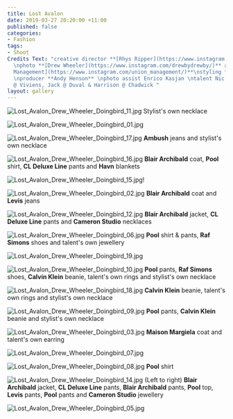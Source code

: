 ```yaml
---
title: Lost Avalon
date: 2019-03-27 20:20:00 +11:00
published: false
categories:
- Fashion
tags:
- Shoot
Credits Text: "creative director **[Rhys Ripper](https://www.instagram.com/rhysripper/)**
  \nphoto **[Drew Wheeler](https://www.instagram.com/drewbydrewby/)** at **[Union
  Management](https://www.instagram.com/union_management/)**\nstyling **Julin Burak**
  \nproducer **Andy Henson** \nphoto assist Enrico Kasjan \ntalent Nic @ IMG, Johan
  @ Viviens, Jack @ Duval & Harrison @ Chadwick "
layout: gallery
---
```


![Lost_Avalon_Drew_Wheeler_Doingbird_11.jpg](/uploads/Lost_Avalon_Drew_Wheeler_Doingbird_11.jpg)
Stylist's own necklace

![Lost_Avalon_Drew_Wheeler_Doingbird_01.jpg](/uploads/Lost_Avalon_Drew_Wheeler_Doingbird_01.jpg)

![Lost_Avalon_Drew_Wheeler_Doingbird_17.jpg](/uploads/Lost_Avalon_Drew_Wheeler_Doingbird_17.jpg)
**Ambush** jeans and stylist's own necklace

![Lost_Avalon_Drew_Wheeler_Doingbird_16.jpg](/uploads/Lost_Avalon_Drew_Wheeler_Doingbird_16.jpg)
**Blair Archibald** coat, **Pool** shirt, **CL Deluxe Line** pants and **Havn** blankets

![Lost_Avalon_Drew_Wheeler_Doingbird_15.jpg](/uploads/Lost_Avalon_Drew_Wheeler_Doingbird_15.jpg)!

![Lost_Avalon_Drew_Wheeler_Doingbird_02.jpg](/uploads/Lost_Avalon_Drew_Wheeler_Doingbird_02.jpg)
**Blair Archibald** coat and **Levis** jeans

![Lost_Avalon_Drew_Wheeler_Doingbird_12.jpg](/uploads/Lost_Avalon_Drew_Wheeler_Doingbird_12.jpg)
**Blair Archibald** jacket, **CL Deluxe Line** pants and **Cameron Studio** necklaces

![Lost_Avalon_Drew_Wheeler_Doingbird_06.jpg](/uploads/Lost_Avalon_Drew_Wheeler_Doingbird_06.jpg)
**Pool** shirt & pants, **Raf Simons** shoes and talent's own jewellery

![Lost_Avalon_Drew_Wheeler_Doingbird_19.jpg](/uploads/Lost_Avalon_Drew_Wheeler_Doingbird_19.jpg)

![Lost_Avalon_Drew_Wheeler_Doingbird_10.jpg](/uploads/Lost_Avalon_Drew_Wheeler_Doingbird_10.jpg)
**Pool** pants, **Raf Simons** shoes, **Calvin Klein** beanie, talent's own rings and stylist's own necklace

![Lost_Avalon_Drew_Wheeler_Doingbird_18.jpg](/uploads/Lost_Avalon_Drew_Wheeler_Doingbird_18.jpg)
**Calvin Klein** beanie, talent's own rings and stylist's own necklace

![Lost_Avalon_Drew_Wheeler_Doingbird_09.jpg](/uploads/Lost_Avalon_Drew_Wheeler_Doingbird_09.jpg)
**Pool** pants, **Calvin Klein** beanie and stylist's own necklace

![Lost_Avalon_Drew_Wheeler_Doingbird_03.jpg](/uploads/Lost_Avalon_Drew_Wheeler_Doingbird_03.jpg)
**Maison Margiela** coat and talent's own earring

![Lost_Avalon_Drew_Wheeler_Doingbird_07.jpg](/uploads/Lost_Avalon_Drew_Wheeler_Doingbird_07.jpg)

![Lost_Avalon_Drew_Wheeler_Doingbird_08.jpg](/uploads/Lost_Avalon_Drew_Wheeler_Doingbird_08.jpg)
**Pool** shirt

![Lost_Avalon_Drew_Wheeler_Doingbird_14.jpg](/uploads/Lost_Avalon_Drew_Wheeler_Doingbird_14.jpg)
(Left to right) **Blair Archibald** jacket, **CL Deluxe Line** pants, **Blair Archibald** pants, **Pool** top, **Levis** pants, **Pool** pants and **Cameron Studio** jewellery

![Lost_Avalon_Drew_Wheeler_Doingbird_05.jpg](/uploads/Lost_Avalon_Drew_Wheeler_Doingbird_05.jpg)